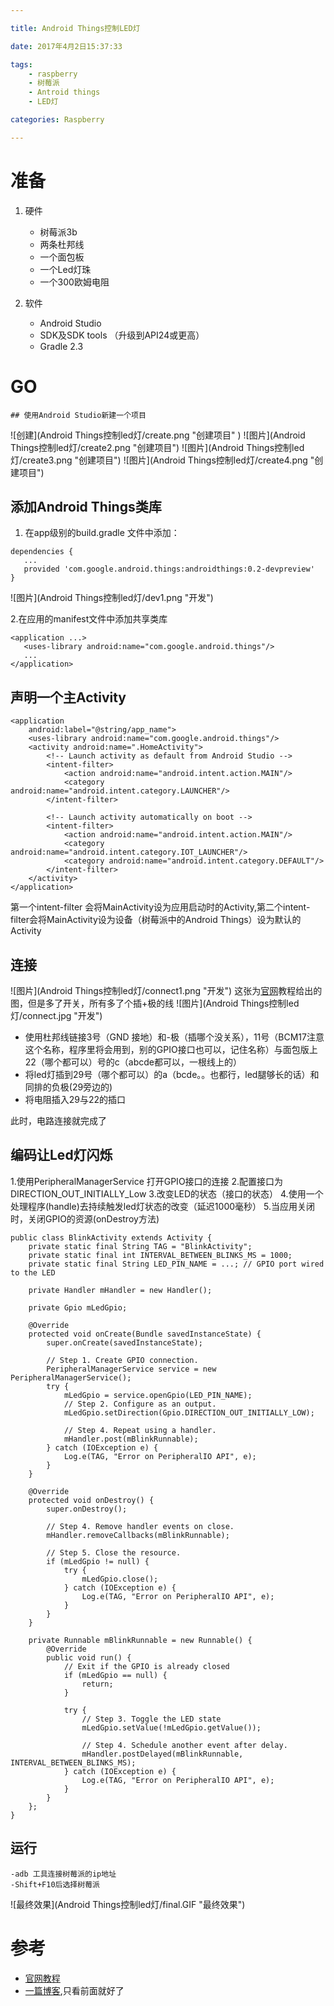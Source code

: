 ```yaml
---

title: Android Things控制LED灯

date: 2017年4月2日15:37:33

tags:
	- raspberry
	- 树莓派
    - Antroid things
    - LED灯

categories: Raspberry

---
```




# 准备

1. 硬件

	- 树莓派3b
	- 两条杜邦线
	- 一个面包板
	- 一个Led灯珠
	- 一个300欧姆电阻

2. 软件

    - Android Studio
    - SDK及SDK tools （升级到API24或更高）
    - Gradle 2.3
<!--more-->

# GO

	## 使用Android Studio新建一个项目

 ![创建](Android Things控制led灯/create.png "创建项目" )
 ![图片](Android Things控制led灯/create2.png "创建项目")
 ![图片](Android Things控制led灯/create3.png "创建项目")
 ![图片](Android Things控制led灯/create4.png "创建项目")

 ## 添加Android Things类库
 1. 在app级别的build.gradle 文件中添加：
 ```
 dependencies {
    ...
    provided 'com.google.android.things:androidthings:0.2-devpreview'
}
 ```
 ![图片](Android Things控制led灯/dev1.png "开发")

 2.在应用的manifest文件中添加共享类库
 ```
 <application ...>
    <uses-library android:name="com.google.android.things"/>
    ...
</application>
 ```
## 声明一个主Activity

```
<application
    android:label="@string/app_name">
    <uses-library android:name="com.google.android.things"/>
    <activity android:name=".HomeActivity">
        <!-- Launch activity as default from Android Studio -->
        <intent-filter>
            <action android:name="android.intent.action.MAIN"/>
            <category android:name="android.intent.category.LAUNCHER"/>
        </intent-filter>

        <!-- Launch activity automatically on boot -->
        <intent-filter>
            <action android:name="android.intent.action.MAIN"/>
            <category android:name="android.intent.category.IOT_LAUNCHER"/>
            <category android:name="android.intent.category.DEFAULT"/>
        </intent-filter>
    </activity>
</application>
```
第一个intent-filter 会将MainActivity设为应用启动时的Activity,第二个intent-filter会将MainActivity设为设备（树莓派中的Android Things）设为默认的Activity

## 连接

 ![图片](Android Things控制led灯/connect1.png "开发")
 这张为[官网](https://developer.android.com/things/training/first-device/connect-hardware.html)教程给出的图，但是多了开关，所有多了个插+极的线
 ![图片](Android Things控制led灯/connect.jpg "开发")
 - 使用杜邦线链接3号（GND 接地）和-极（插哪个没关系），11号（BCM17注意这个名称，程序里将会用到，别的GPIO接口也可以，记住名称）与面包版上22（哪个都可以）号的c（abcde都可以，一根线上的）
 - 将led灯插到29号（哪个都可以）的a（bcde。。也都行，led腿够长的话）和同排的负极(29旁边的)
 - 将电阻插入29与22的插口

此时，电路连接就完成了

## 编码让Led灯闪烁

1.使用PeripheralManagerService 打开GPIO接口的连接
2.配置接口为DIRECTION_OUT_INITIALLY_Low
3.改变LED的状态（接口的状态）
4.使用一个处理程序(handle)去持续触发led灯状态的改变（延迟1000毫秒）
5.当应用关闭时，关闭GPIO的资源(onDestroy方法)

```
public class BlinkActivity extends Activity {
    private static final String TAG = "BlinkActivity";
    private static final int INTERVAL_BETWEEN_BLINKS_MS = 1000;
    private static final String LED_PIN_NAME = ...; // GPIO port wired to the LED

    private Handler mHandler = new Handler();

    private Gpio mLedGpio;

    @Override
    protected void onCreate(Bundle savedInstanceState) {
        super.onCreate(savedInstanceState);

        // Step 1. Create GPIO connection.
        PeripheralManagerService service = new PeripheralManagerService();
        try {
            mLedGpio = service.openGpio(LED_PIN_NAME);
            // Step 2. Configure as an output.
            mLedGpio.setDirection(Gpio.DIRECTION_OUT_INITIALLY_LOW);

            // Step 4. Repeat using a handler.
            mHandler.post(mBlinkRunnable);
        } catch (IOException e) {
            Log.e(TAG, "Error on PeripheralIO API", e);
        }
    }

    @Override
    protected void onDestroy() {
        super.onDestroy();

        // Step 4. Remove handler events on close.
        mHandler.removeCallbacks(mBlinkRunnable);

        // Step 5. Close the resource.
        if (mLedGpio != null) {
            try {
                mLedGpio.close();
            } catch (IOException e) {
                Log.e(TAG, "Error on PeripheralIO API", e);
            }
        }
    }

    private Runnable mBlinkRunnable = new Runnable() {
        @Override
        public void run() {
            // Exit if the GPIO is already closed
            if (mLedGpio == null) {
                return;
            }

            try {
                // Step 3. Toggle the LED state
                mLedGpio.setValue(!mLedGpio.getValue());

                // Step 4. Schedule another event after delay.
                mHandler.postDelayed(mBlinkRunnable, INTERVAL_BETWEEN_BLINKS_MS);
            } catch (IOException e) {
                Log.e(TAG, "Error on PeripheralIO API", e);
            }
        }
    };
}
```

## 运行
	-adb 工具连接树莓派的ip地址
    -Shift+F10后选择树莓派

![最终效果](Android Things控制led灯/final.GIF "最终效果")

# 参考
- [官网教程](https://developer.android.com/things/training/first-device/index.html)
- [一篇博客](http://www.wutianqi.com/?p=3629),只看前面就好了






